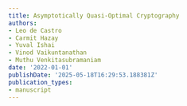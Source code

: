```yaml
---
title: Asymptotically Quasi-Optimal Cryptography
authors:
- Leo de Castro
- Carmit Hazay
- Yuval Ishai
- Vinod Vaikuntanathan
- Muthu Venkitasubramaniam
date: '2022-01-01'
publishDate: '2025-05-18T16:29:53.188381Z'
publication_types:
- manuscript
---
```

